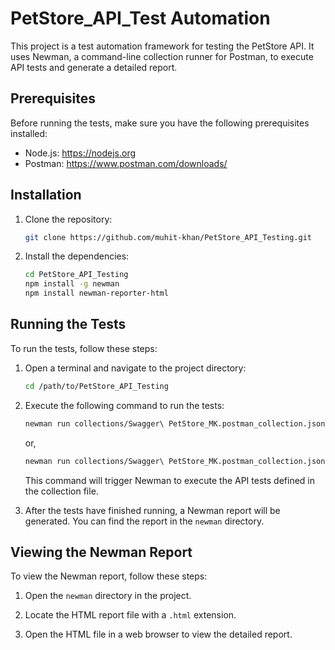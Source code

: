 # PetStore_API_Test Automation

This project is a test automation framework for testing the PetStore API. It uses Newman, a command-line collection runner for Postman, to execute API tests and generate a detailed report.

## Prerequisites

Before running the tests, make sure you have the following prerequisites installed:

- Node.js: https://nodejs.org
- Postman: https://www.postman.com/downloads/

## Installation

1. Clone the repository:

   ```bash
   git clone https://github.com/muhit-khan/PetStore_API_Testing.git
   ```

2. Install the dependencies:

   ```bash
   cd PetStore_API_Testing
   npm install -g newman
   npm install newman-reporter-html
   ```

## Running the Tests

To run the tests, follow these steps:

1. Open a terminal and navigate to the project directory:

   ```bash
   cd /path/to/PetStore_API_Testing
   ```

2. Execute the following command to run the tests:

   ```bash
   newman run collections/Swagger\ PetStore_MK.postman_collection.json -r html
   ```

   or,

   ```bash
   newman run collections/Swagger\ PetStore_MK.postman_collection.json -r html
   ```

   This command will trigger Newman to execute the API tests defined in the collection file.

3. After the tests have finished running, a Newman report will be generated. You can find the report in the `newman` directory.

## Viewing the Newman Report

To view the Newman report, follow these steps:

1. Open the `newman` directory in the project.

2. Locate the HTML report file with a `.html` extension.

3. Open the HTML file in a web browser to view the detailed report.
